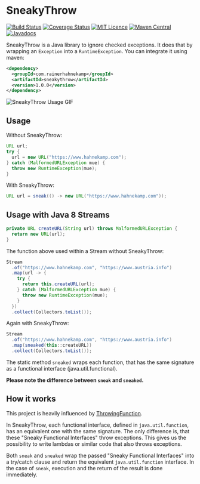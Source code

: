 # SneakyThrow

[![Build Status](https://travis-ci.org/rainerhahnekamp/sneakythrow.svg?branch=master)](https://travis-ci.org/rainerhahnekamp/sneakythrow.svg?branch=master)
[![Coverage Status](https://coveralls.io/repos/github/rainerhahnekamp/sneakythrow/badge.svg?branch=master)](https://coveralls.io/github/rainerhahnekamp/sneakythrow?branch=master)
[![MIT Licence](https://badges.frapsoft.com/os/mit/mit.svg?v=103)](https://opensource.org/licenses/mit-license.php)
[![Maven Central](https://maven-badges.herokuapp.com/maven-central/com.rainerhahnekamp/sneakythrow/badge.svg)](https://maven-badges.herokuapp.com/maven-central/com.rainerhahnekamp/sneakythrow)
[![Javadocs](https://www.javadoc.io/badge/com.rainerhahnekamp/sneakythrow.svg)](https://www.javadoc.io/doc/com.rainerhahnekamp/sneakythrow)

SneakyThrow is a Java library to ignore checked exceptions. It does that by wrapping an `Exception` into a `RuntimeException`. You can integrate it using maven:

```xml
<dependency>
  <groupId>com.rainerhahnekamp</groupId>
  <artifactId>sneakythrow</artifactId>
  <version>1.0.0</version>
</dependency>
```

![SneakyThrow Usage GIF](https://github.com/rainerhahnekamp/sneakythrow/blob/master/ezgif-3-db5218262c.gif)


## Usage

Without SneakyThrow:
```java
URL url;
try {
  url = new URL("https://www.hahnekamp.com");
} catch (MalformedURLException mue) {
  throw new RuntimeException(mue);
}
```
With SneakyThrow:
```java
URL url = sneak(() -> new URL("https://www.hahnekamp.com"));
```
## Usage with Java 8 Streams
```java
private URL createURL(String url) throws MalformedURLException {
  return new URL(url);
}
```

The function above used within a Stream without SneakyThrow:
```java
Stream
  .of("https://www.hahnekamp.com", "https://www.austria.info")
  .map(url -> {
    try {
      return this.createURL(url);
    } catch (MalformedURLException mue) {
      throw new RuntimeException(mue);
    }
  })  
  .collect(Collectors.toList());
```
Again with SneakyThrow:

```java
Stream
  .of("https://www.hahnekamp.com", "https://www.austria.info")
  .map(sneaked(this::createURL))
  .collect(Collectors.toList());
```
The static method `sneaked` wraps each function, that has the same signature as a functional interface (java.util.functional).

**Please note the difference between `sneak` and `sneaked`.**
## How it works

This project is heavily influenced by [ThrowingFunction](https://github.com/pivovarit/ThrowingFunction). 

In SneakyThrow, each functional interface, defined in `java.util.function`, has an equivalent one with the same signature. The only difference is, that these "Sneaky Functional Interfaces" throw exceptions. This gives us the possibility to write lambdas or similar code that also throws exceptions.

Both `sneak` and `sneaked` wrap the passed "Sneaky Functional Interfaces" into a try/catch clause and return the equivalent `java.util.function` interface. In the case of `sneak`, execution and the return of the result is done immediately. 


